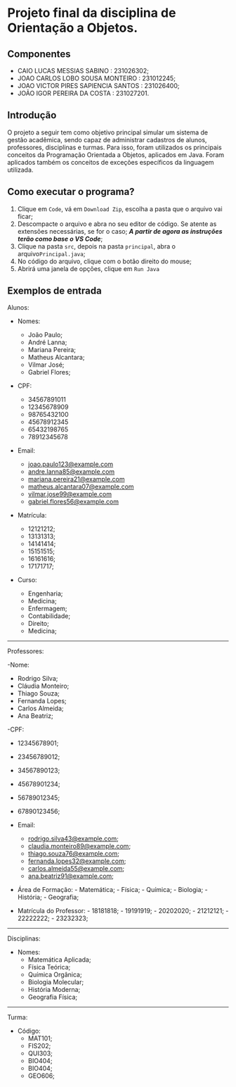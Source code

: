  # Projeto final da disciplina de Orientação a Objetos.

## Componentes
- CAIO LUCAS MESSIAS SABINO : 231026302;
- JOAO CARLOS LOBO SOUSA MONTEIRO : 231012245;
- JOAO VICTOR PIRES SAPIENCIA SANTOS : 231026400;
- JOÃO IGOR PEREIRA DA COSTA : 231027201.
## Introdução
O projeto a seguir tem como objetivo principal simular um sistema de gestão acadêmica, sendo capaz de administrar
cadastros de alunos, professores, disciplinas e turmas. Para isso, foram utilizados os principais conceitos da Programação
Orientada a Objetos, aplicados em Java. Foram aplicados também os conceitos de exceções específicos da linguagem utilizada.


## Como executar o programa?
1. Clique em `Code`, vá em `Download Zip`, escolha a pasta que o arquivo vai ficar;
2. Descompacte o arquivo e abra no seu editor de código. Se atente as extensões necessárias, se for o caso;
    ***A partir de agora as instruções terão como base o VS Code***;
3. Clique na pasta `src`, depois na pasta `principal`, abra o arquivo`Principal.java`;
4. No código do arquivo, clique com o botão direito do mouse;
5. Abrirá uma janela de opções, clique em `Run Java`
## Exemplos de entrada

Alunos:

- Nomes:
  - João Paulo;
  - André Lanna;
  - Mariana Pereira;
  - Matheus Alcantara;
  - Vilmar José;
  - Gabriel Flores;
    
- CPF:
  - 34567891011
  - 12345678909
  - 98765432100
  - 45678912345
  - 65432198765
  - 78912345678
        
- Email:
  - joao.paulo123@example.com
  - andre.lanna85@example.com
  - mariana.pereira21@example.com
  - matheus.alcantara07@example.com
  - vilmar.jose99@example.com
  - gabriel.flores56@example.com
   
- Matrícula:
  - 12121212;
  - 13131313;
  - 14141414;
  - 15151515;
  - 16161616;
  - 17171717;
    
- Curso:
  - Engenharia;
  - Medicina;
  - Enfermagem;
  - Contabilidade;
  - Direito;
  - Medicina;
---------------------------------------------------------------------------------------------------------------------------------------------------------
Professores:

-Nome:
   - Rodrigo Silva;
   - Cláudia Monteiro;
   - Thiago Souza;
   - Fernanda Lopes;
   - Carlos Almeida;
   - Ana Beatriz;

-CPF:
   - 12345678901;
   - 23456789012;
   - 34567890123;
   - 45678901234;
   - 56789012345;
   - 67890123456;
       
- Email:
   - rodrigo.silva43@example.com;
   - claudia.monteiro89@example.com;
   - thiago.souza76@example.com;
   - fernanda.lopes32@example.com;
   - carlos.almeida55@example.com;
   - ana.beatriz91@example.com;
      
- Área de Formação:
      - Matemática;
      - Física;
      - Química;
      - Biologia;
      - História;
      - Geografia;

- Matrícula do Professor:
      - 18181818;
      - 19191919;
      - 20202020;
      - 21212121;
      - 22222222;
      - 23232323;
---------------------------------------------------------------------------------------------------------------------------------------------------------
   Disciplinas:
   
- Nomes:
     - Matemática Aplicada;
     - Física Teórica;
     - Química Orgânica;
     - Biologia Molecular;
     - História Moderna;
     - Geografia Física;
---------------------------------------------------------------------------------------------------------------------------------------------------------
   Turma:
   
- Código:
     - MAT101;
     - FIS202;
     - QUI303;
     - BIO404;
     - BIO404;
     - GEO606;
